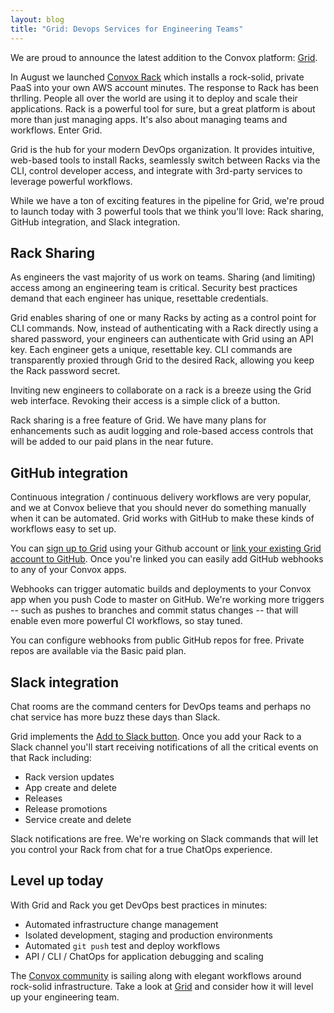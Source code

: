 ```yaml
---
layout: blog
title: "Grid: Devops Services for Engineering Teams"
---
```


We are proud to announce the latest addition to the Convox platform:
[Grid](https://grid.convox.com).

In August we launched [Convox Rack](http://convox.com/docs/what-is-a-rack/)
which installs a rock-solid, private PaaS into your own AWS account minutes. The
response to Rack has been thrlling. People all over the world are using it to
deploy and scale their applications. Rack is a powerful tool for sure, but a
great platform is about more than just managing apps. It's also about managing
teams and workflows. Enter Grid.

Grid is the hub for your modern DevOps organization. It provides intuitive,
web-based tools to install Racks, seamlessly switch between Racks via the CLI,
control developer access, and integrate with 3rd-party services to leverage
powerful workflows.

While we have a ton of exciting features in the pipeline for Grid, we're proud
to launch today with 3 powerful tools that we think you'll love: Rack sharing,
GitHub integration, and Slack integration.

## Rack Sharing

As engineers the vast majority of us work on teams. Sharing (and limiting)
access among an engineering team is critical. Security best practices demand
that each engineer has unique, resettable credentials.

Grid enables sharing of one or many Racks by acting as a control point for CLI
commands. Now, instead of authenticating with a Rack directly using a shared
password, your engineers can authenticate with Grid using an API key. Each
engineer gets a unique, resettable key. CLI commands are transparently proxied
through Grid to the desired Rack, allowing you keep the Rack password secret.

Inviting new engineers to collaborate on a rack is a breeze using the Grid web
interface. Revoking their access is a simple click of a button.

Rack sharing is a free feature of Grid. We have many plans for enhancements such
as audit logging and role-based access controls that will be added to our paid
plans in the near future.

## GitHub integration

Continuous integration / continuous delivery workflows are very popular, and we
at Convox believe that you should never do something manually when it can be
automated. Grid works with GitHub to make these kinds of workflows easy to set
up.

You can [sign up to Grid](https://grid.convox.com/grid/signup) using your Github
account or [link your existing Grid account to
GitHub](https://grid.convox.com/grid/user/integrations). Once you're linked you
can easily add GitHub webhooks to any of your Convox apps.

Webhooks can trigger automatic builds and deployments to your Convox app when
you push Code to master on GitHub. We're working more triggers -- such as pushes
to branches and commit status changes -- that will enable even more powerful CI
workflows, so stay tuned.

You can configure webhooks from public GitHub repos for free. Private repos are
available via the Basic paid plan.

## Slack integration

Chat rooms are the command centers for DevOps teams and perhaps no chat service
has more buzz these days than Slack.

Grid implements the
[Add to Slack button](http://slackhq.com/post/127498327415/addtoslack). Once you
add your Rack to a Slack channel you'll start receiving notifications of all the
critical events on that Rack including:

  - Rack version updates
  - App create and delete
  - Releases
  - Release promotions
  - Service create and delete

Slack notifications are free. We're working on Slack commands that will let you
control your Rack from chat for a true ChatOps experience.

## Level up today

With Grid and Rack you get DevOps best practices in minutes:

- Automated infrastructure change management
- Isolated development, staging and production environments
- Automated `git push` test and deploy workflows
- API / CLI / ChatOps for application debugging and scaling

The [Convox community](https://invite.convox.com) is sailing along with elegant
workflows around rock-solid infrastructure. Take a look at
[Grid](https://grid.convox.com/) and consider how it will level up your
engineering team.

